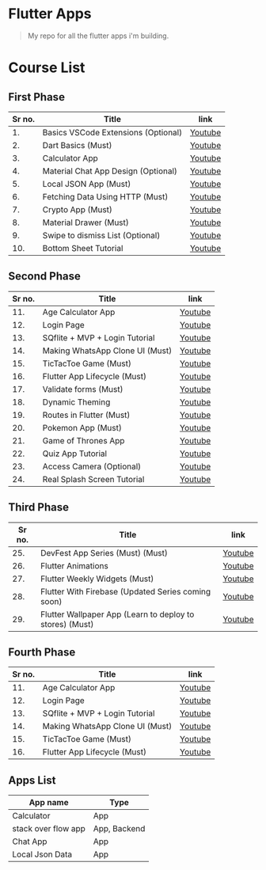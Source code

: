 # Flutter Apps
> My repo for all the flutter apps i'm building.

# Course List
## First Phase
| Sr no. | Title | link |
| ----- | ----- | ----- |
| 1. | Basics VSCode Extensions (Optional) | [Youtube](https://youtu.be/Nl2kmAbC0bg) |
| 2. | Dart Basics (Must) | [Youtube](https://youtu.be/0CTj3x6jgeY) |
| 3. | Calculator App | [Youtube](https://youtu.be/Ss1HkZ3LnRY) |
| 4. | Material Chat App Design (Optional) | [Youtube](https://youtu.be/Yd-bgqe3DxA) |
| 5. | Local JSON App (Must) | [Youtube](https://youtu.be/bTwTKwK3hGc) |
| 6. | Fetching Data Using HTTP (Must) | [Youtube](https://youtu.be/aIJU68Phi1w) |
| 7. | Crypto App (Must) | [Youtube](https://youtu.be/cPlaYS4eqe4) |
| 8. | Material Drawer (Must) | [Youtube](https://youtu.be/JWuXj0BY_s4) |
| 9. | Swipe to dismiss List (Optional) | [Youtube](https://youtu.be/AzOONgeCVKg) |
| 10. | Bottom Sheet Tutorial | [Youtube](https://youtu.be/KpR5fQx_V2c) |

## Second Phase
| Sr no. | Title | link |
| ----- | ----- | ----- |
| 11. | Age Calculator App |  [Youtube](https://youtu.be/6y9Ce76amjY) |
| 12. | Login Page |  [Youtube](https://youtu.be/iYH2jzUM1Nc) |
| 13. | SQflite + MVP + Login Tutorial |  [Youtube](https://youtu.be/Yzfxqd9-6QY) |
| 14. | Making WhatsApp Clone UI (Must) |  [Youtube](https://youtu.be/2Tyrofn6zPg) |
| 15. | TicTacToe Game (Must) |  [Youtube](https://youtu.be/u1KD6Kz0PIQ) |
| 16. | Flutter App Lifecycle (Must) |  [Youtube](https://youtu.be/f9m_Wc4K5v0) |
| 17. | Validate forms (Must) |  [Youtube](https://youtu.be/RlBfFswZ94U) |
| 18. | Dynamic Theming |  [Youtube](https://youtu.be/XdUMp9k5JCI) |
| 19. | Routes in Flutter (Must) |  [Youtube](https://youtu.be/vyXWqOmkxe8) |
| 20. | Pokemon App (Must) |  [Youtube](https://youtu.be/yeXJqZCiwTQ) |
| 21. | Game of Thrones App |  [Youtube](https://youtu.be/C0iGyCNoA5U) |
| 22. | Quiz App Tutorial |  [Youtube](https://youtu.be/02sRV-eGGo0) |
| 23. | Access Camera (Optional) |  [Youtube](https://youtu.be/ZkpHzbOm-s0) |
| 24. | Real Splash Screen Tutorial |  [Youtube](https://youtu.be/BjV4RMkVY6w) |

## Third Phase
| Sr no. | Title | link |
| ----- | ----- | ----- |
| 25. | DevFest App Series (Must) (Must) | [Youtube](https://www.youtube.com/playlist?list=PLR2qQy0Zxs_Vju3tKnYgzbAhywHHPuDjQ) |
| 26. | Flutter Animations | [Youtube](https://www.youtube.com/playlist?list=PLR2qQy0Zxs_XxsqomPw6ka7F0Q76FQnWx) |
| 27. | Flutter Weekly Widgets (Must) | [Youtube](https://www.youtube.com/playlist?list=PLR2qQy0Zxs_Wot7YfLeeKdMlJ9838C_w0) |
| 28. | Flutter With Firebase (Updated Series coming soon) | [Youtube](https://www.youtube.com/playlist?list=PLR2qQy0Zxs_VVyTb04FzZ2_lnhSB4rAI-) |
| 29. | Flutter Wallpaper App (Learn to deploy to stores) (Must) | [Youtube](https://www.youtube.com/playlist?list=PLR2qQy0Zxs_VlZtvRBWqOyP0VYHrP4_8n) |

## Fourth Phase
|Sr no. |Title |link |
| ----- | ----- | ----- |
| 11. | Age Calculator App |  [Youtube](https://youtu.be/6y9Ce76amjY) |
| 12. | Login Page |  [Youtube](https://youtu.be/iYH2jzUM1Nc) |
| 13. | SQflite + MVP + Login Tutorial |  [Youtube](https://youtu.be/Yzfxqd9-6QY) |
| 14. | Making WhatsApp Clone UI (Must) |  [Youtube](https://youtu.be/2Tyrofn6zPg) |
| 15. | TicTacToe Game (Must) |  [Youtube](https://youtu.be/u1KD6Kz0PIQ) |
| 16. | Flutter App Lifecycle (Must) |  [Youtube](https://youtu.be/f9m_Wc4K5v0) |

## Apps List
| App name | Type |
| --- | --- |
| Calculator | App |
| stack over flow app | App, Backend|
| Chat App | App |
| Local Json Data | App |
